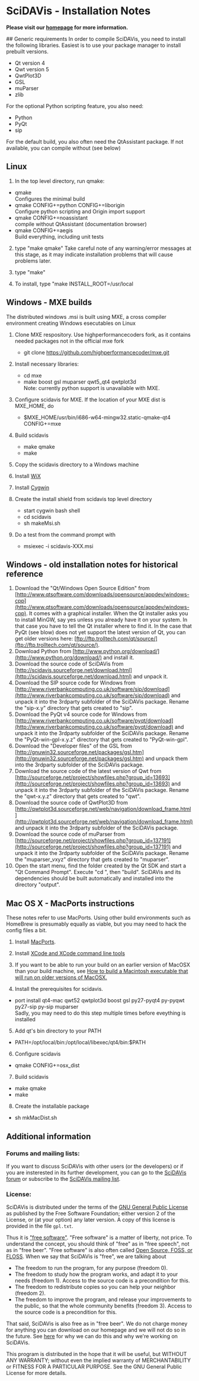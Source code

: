 # SciDAVis - Installation Notes

**Please visit our [homepage](http://scidavis.sourceforge.net) for more information.**

## Generic requirements
In order to compile SciDAVis, you need to install the following
libraries. Easiest is to use your package manager to install prebuilt versions.
- Qt version 4
- Qwt version 5
- QwtPlot3D
- GSL
- muParser
- zlib

For the optional Python scripting feature, you also need:
- Python
- PyQt
- sip

For the default build, you also often need the QtAssistant package. If
not available, you can compile without (see below)

## Linux

1. In the top level directory, run qmake:

- qmake<br>
  Configures the minimal build
- qmake CONFIG+=python CONFIG+=liborigin<br>
  Configure python scripting and Origin import support
- qmake CONFIG+=noassistant<br>
  compile without QtAssistant (documentation browser)
- qmake CONFIG+=aegis<br>
  Build everything, including unit tests

2. type "make qmake" Take careful note of any warning/error messages at this
stage, as it may indicate installation problems that will cause
problems later.

3. type "make"

4. To install, type "make INSTALL_ROOT=/usr/local

## Windows - MXE builds

The distributed windows .msi is built using MXE, a cross compiler
environment creating Windows esecutables on Linux

1. Clone MXE respository. Use highperformancecoders fork, as it
contains needed packages not in the official mxe fork
   - git clone https://github.com/highperformancecoder/mxe.git

2. Install necessary libraries:
   - cd mxe
   - make boost gsl muparser qwt5_qt4 qwtplot3d<br>
   Note: currently python support is unavailable with MXE.

3. Configure scidavis for MXE. If the location of your MXE dist is
MXE_HOME, do
   - $MXE_HOME/usr/bin/i686-w64-mingw32.static-qmake-qt4 CONFIG+=mxe

4. Build scidavis
   - make qmake
   - make

5. Copy the scidavis directory to a Windows machine

6. Install [WiX](http://wixtoolset.org/)

7. Install [Cygwin](https://www.cygwin.com/)

8. Create the install shield from scidavis top level directory
   - start cygwin bash shell
   - cd scidavis
   - sh makeMsi.sh

9. Do a test from the command prompt with
   - msiexec -i scidavis-XXX.msi

## Windows - old installation notes for historical reference

1.  Download the "Qt/Windows Open Source Edition" from [http://www.qtsoftware.com/downloads/opensource/appdev/windows-cpp](http://www.qtsoftware.com/downloads/opensource/appdev/windows-cpp). It comes with a graphical installer. When the Qt installer asks you to install MinGW, say yes unless you already have it on your system. In that case you have to tell the Qt installer where to find it. In the case that PyQt (see blow) does not yet support the latest version of Qt, you can get older versions here: [ftp://ftp.trolltech.com/qt/source/](ftp://ftp.trolltech.com/qt/source/).
2.  Download Python from [http://www.python.org/download/](http://www.python.org/download/) and install it.
3.  Download the source code of SciDAVis from [http://scidavis.sourceforge.net/download.html](http://scidavis.sourceforge.net/download.html) and unpack it.
4.  Download the SIP source code for Windows from [http://www.riverbankcomputing.co.uk/software/sip/download](http://www.riverbankcomputing.co.uk/software/sip/download) and unpack it into the 3rdparty subfolder of the SciDAVis package. Rename the "sip-x.y" directory that gets created to "sip".
5.  Download the PyQt v4 source code for Windows from [http://www.riverbankcomputing.co.uk/software/pyqt/download](http://www.riverbankcomputing.co.uk/software/pyqt/download) and unpack it into the 3rdparty subfolder of the SciDAVis package. Rename the "PyQt-win-gpl-x.y.z" directory that gets created to "PyQt-win-gpl".
6.  Download the "Developer files" of the GSL from [http://gnuwin32.sourceforge.net/packages/gsl.htm](http://gnuwin32.sourceforge.net/packages/gsl.htm) and unpack them into the 3rdparty subfolder of the SciDAVis package.
7.  Download the source code of the latest version of Qwt from [http://sourceforge.net/project/showfiles.php?group_id=13693](http://sourceforge.net/project/showfiles.php?group_id=13693) and unpack it into the 3rdparty subfolder of the SciDAVis package. Rename the "qwt-x.y.z" directory that gets created to "qwt".
8.  Download the source code of QwtPlot3D from [http://qwtplot3d.sourceforge.net/web/navigation/download_frame.html](http://qwtplot3d.sourceforge.net/web/navigation/download_frame.html) and unpack it into the 3rdparty subfolder of the SciDAVis package.
9.  Download the source code of muParser from [http://sourceforge.net/project/showfiles.php?group_id=137191](http://sourceforge.net/project/showfiles.php?group_id=137191) and unpack it into the 3rdparty subfolder of the SciDAVis package. Rename the "muparser_vxyz" directory that gets created to "muparser".
10.  Open the start menu, find the folder created by the Qt SDK and start a "Qt Command Prompt". Execute "cd <directory containing SciDAVis sources>", then "build". SciDAVis and its dependencies should be built automatically and installed into the directory "output".

## Mac OS X - MacPorts instructions

These notes refer to use MacPorts. Using other build environments such
as HomeBrew is presumably equally as viable, but you may need to hack
the config files a bit.

1. Install [MacPorts](https://www.macports.org/).

2. Install [XCode and XCode command line
tools](https://guide.macports.org/#installing.xcode)

3. If you want to be able to run your build on an earlier version of
MacOSX than your build machine, see [How to build a Macintosh
executable that will run on older versions of
MacOSX.](http://www.hpcoders.com.au/blog/?p=100)

4. Install the prerequisites for scidavis.
  - port install qt4-mac qwt52 qwtplot3d boost gsl py27-pyqt4 py-pyqwt py27-sip py-sip muparser<br>
  Sadly, you may need to do this step multiple times before eveything
  is installed

5. Add qt's bin directory to your PATH
  - PATH=/opt/local/bin:/opt/local/libexec/qt4/bin:$PATH
  
6. Configure scidavis
  - qmake CONFIG+=osx_dist
  
7. Build scidavis
  - make qmake
  - make

8. Create the installable package
  - sh mkMacDist.sh

## Additional information

### Forums and mailing lists:

If you want to discuss SciDAVis with other users (or the developers) or if you are insterested in its further development, you can go to the [SciDAVis forum](http://sourceforge.net/forum/?group_id=199120) or subscribe to the [SciDAVis mailing list](http://sourceforge.net/mail/?group_id=199120).

### License:

SciDAVis is distributed under the terms of the [GNU General Public License](http://www.gnu.org/licenses/gpl.html) as published by the Free Software Foundation; either version 2 of the License, or (at your option) any later version. A copy of this license is provided in the file `gpl.txt`.

Thus it is ["free software"](http://www.fsf.org/licensing/essays/free-sw.html). "Free software" is a matter of liberty, not price. To understand the concept, you should think of "free" as in "free speech", not as in "free beer". "Free software" is also often called [Open Source, FOSS, or FLOSS](http://en.wikipedia.org/wiki/Alternative_terms_for_free_software). When we say that SciDAVis is "free", we are talking about

*   The freedom to run the program, for any purpose (freedom 0).
*   The freedom to study how the program works, and adapt it to your needs (freedom 1). Access to the source code is a precondition for this.
*   The freedom to redistribute copies so you can help your neighbor (freedom 2).
*   The freedom to improve the program, and release your improvements to the public, so that the whole community benefits (freedom 3). Access to the source code is a precondition for this.

That said, SciDAVis is also free as in "free beer". We do not charge money for anything you can download on our homepage and we will not do so in the future. See [here](http://scidavis.sourceforge.net/contributing/index.html) for why we can do this and why we're working on SciDAVis.  

This program is distributed in the hope that it will be useful, but WITHOUT ANY WARRANTY; without even the implied warranty of MERCHANTABILITY or FITNESS FOR A PARTICULAR PURPOSE. See the GNU General Public License for more details.
